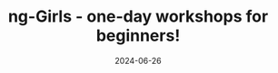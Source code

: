 ---
slug: ng-girls-workshop-2024-06
tag: Diversity
recipients: Beginners
time: 9am-17pm
title: ng-Girls - one-day workshops for beginners!
description: 'Join Our Exclusive ngGirls & NGRome Workshop! <br /><br /> 🌟 We&#8217;re thrilled to announce a unique collaboration
between ngGirls and NGRome – a one-day workshop crafted specifically for women who aspire to shape the future of web
development. Dive into the world of Angular, the cutting-edge, open-source platform developed by Google, and unlock the
door to building sophisticated web applications. <br /><br /> This workshop isn&#8217;t just about coding – it&#8217;s a
movement. It&#8217;s free and perfectly designed for women with a foundational understanding of web development who are
eager to advance their skills. We&#8217;re not just teaching code; we&#8217;re building a bridge towards a more diverse
and inclusive IT sector. <br /><br /> Calling All Champions of Change – Mentors, Sponsors, and Supporters! Your
involvement is crucial. Whether you&#8217;re a seasoned developer ready to mentor, a company keen to sponsor, or an
enthusiast willing to support, your contribution can ignite a transformative journey for many aspiring female
developers. <br /><br /> Together, We Can Break Barriers. Let&#8217;s nurture a supportive community where women are not
only participants but leaders in the tech world. Our goal is simple yet powerful – to equip women with the coding skills
to become trailblazers in technology, fostering an environment where learning, growth, and empowerment go hand in hand.
<br /><br /> 🚀 Ready to Make a Difference? Apply Now! Whether you&#8217;re stepping in as a participant, mentor, or <a
    href="https://forms.gle/FGRUKbigLn8BjePW7" target="_blank" class="text-blue-600 hover:underline" >sponsor</a>, your role is pivotal in this journey of
learning and empowerment. Join us in this exciting endeavour and be a part of something truly transformative!'
date: '2024-06-26'
authors: 
    - name: ngGirls
      biography: 
      image: photo/authors/ng-girls.webp
      link: https://www.ng-girls.org
location: 
    name: Midas Palace Hotel
    mapsLink: /venue
image: /photo/workshop-ng-girls-20231130.webp
link: /workshops/ng-girls-workshop-2024-06
ticket: https://www.ng-girls.org/event/rome-2024
col: 1
socialDescription: 'Join me for a groundbreaking collaboration between ngGirls & NGRome! One-day workshop is designed for women in web development, offering a chance to dive into Angular and foster diversity in tech. Be part of this transformative journey! #ngGirls #NgRome #WomenInTech'
---